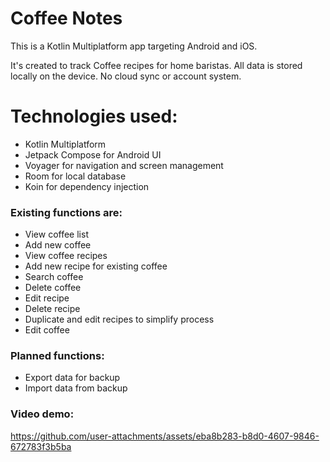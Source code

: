 # Coffee Notes

This is a Kotlin Multiplatform app targeting Android and iOS.

It's created to track Coffee recipes for home baristas.
All data is stored locally on the device. No cloud sync or account system.

# Technologies used:
- Kotlin Multiplatform
- Jetpack Compose for Android UI
- Voyager for navigation and screen management
- Room for local database
- Koin for dependency injection

### Existing functions are:
- View coffee list
- Add new coffee
- View coffee recipes
- Add new recipe for existing coffee
- Search coffee
- Delete coffee
- Edit recipe
- Delete recipe
- Duplicate and edit recipes to simplify process
- Edit coffee

### Planned functions:
- Export data for backup
- Import data from backup

### Video demo:
https://github.com/user-attachments/assets/eba8b283-b8d0-4607-9846-672783f3b5ba



